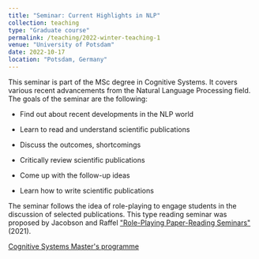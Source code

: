 ```yaml
---
title: "Seminar: Current Highlights in NLP"
collection: teaching
type: "Graduate course"
permalink: /teaching/2022-winter-teaching-1
venue: "University of Potsdam"
date: 2022-10-17
location: "Potsdam, Germany"
---
```


This seminar is part of the MSc degree in Cognitive Systems. It covers various recent advancements from the Natural Language Processing field. The goals of the seminar are the following:

- Find out about recent developments in the NLP world

- Learn to read and understand scientific publications

- Discuss the outcomes, shortcomings

- Critically review scientific publications

- Come up with the follow-up ideas

- Learn how to write scientific publications

The seminar follows the idea of role-playing to engage students in the discussion of selected publications. This type reading seminar was proposed by Jacobson and Raffel ["Role-Playing Paper-Reading Seminars"](https://colinraffel.com/blog/role-playing-seminar.html) (2021).

[Cognitive Systems Master's programme](https://www.ling.uni-potsdam.de/cogsys/program.html)
